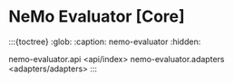 NeMo Evaluator [Core]
====================

:::{toctree}
:glob:
:caption: nemo-evaluator
:hidden:

nemo-evaluator.api <api/index>
nemo-evaluator.adapters <adapters/adapters>
:::


